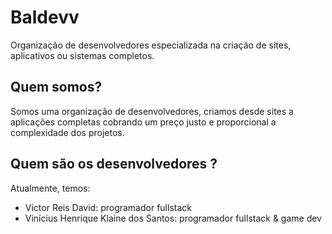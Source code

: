 # Baldevv
Organização de desenvolvedores especializada na criação de sites, aplicativos ou sistemas completos.

## Quem somos?
Somos uma organização de desenvolvedores, criamos desde sites a aplicações completas cobrando um preço justo e proporcional a complexidade dos projetos.

## Quem são os desenvolvedores ?

Atualmente, temos:

- Victor Reis David: programador fullstack
- Vinícius Henrique Klaine dos Santos: programador fullstack & game dev

